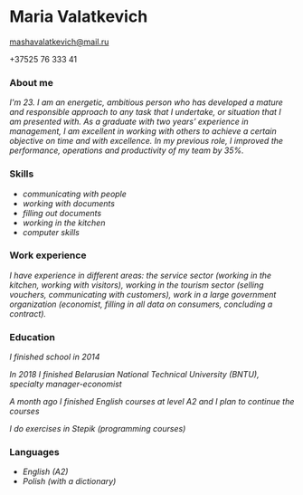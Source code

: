 # Maria Valatkevich #
mashavalatkevich@mail.ru

+37525 76 333 41
### About me
_I'm 23. I am an energetic, ambitious person who has developed a mature and responsible approach to any task that I undertake, or situation that I am presented with. As a graduate with two years’ experience in management, I am excellent in working with others to achieve a certain objective on time and with excellence. In my previous role, I improved the performance, operations and productivity of my team by 35%._
### Skills
* _communicating with people_
* _working with documents_
* _filling out documents_
* _working in the kitchen_
* _сomputer skills_
### Work experience
_I have experience in different areas: the service sector (working in the kitchen, working with visitors), working in the tourism sector (selling vouchers, communicating with customers), work in a large government organization (economist, filling in all data on consumers, concluding a contract)._
### Education

_I finished school in 2014_

_In 2018 I finished Belarusian National Technical University (BNTU), specialty manager-economist_

_А month ago I finished English courses at level A2 and I plan to continue the courses_

_I do exercises in Stepik (programming courses)_
### Languages
* _English (A2)_
* _Polish (with a dictionary)_






